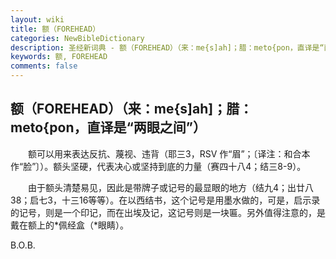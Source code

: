 ```yaml
---
layout: wiki
title: 额（FOREHEAD）
categories: NewBibleDictionary
description: 圣经新词典 - 额（FOREHEAD）（来：me{s]ah]；腊：meto{pon，直译是“两眼之间”）
keywords: 额, FOREHEAD
comments: false
---
```


## 额（FOREHEAD）（来：me{s]ah]；腊：meto{pon，直译是“两眼之间”）

　　额可以用来表达反抗、蔑视、违背（耶三3，RSV 作“眉”；〔译注：和合本作“脸”〕）。额头坚硬，代表决心或坚持到底的力量（赛四十八4；结三8-9）。

　　由于额头清楚易见，因此是带牌子或记号的最显眼的地方（结九4；出廿八38；启七3，十三16等等）。在以西结书，这个记号是用墨水做的，可是，启示录的记号，则是一个印记，而在出埃及记，这记号则是一块匾。另外值得注意的，是戴在额上的*佩经盒（*眼睛）。

B.O.B.








